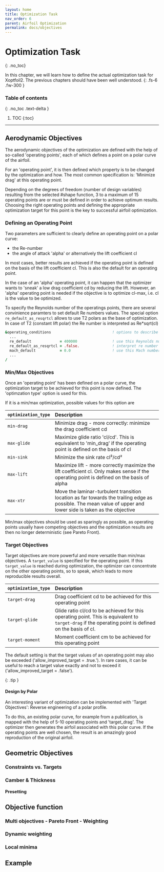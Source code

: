 ```yaml
---
layout: home
title: Optimization Task  
nav_order: 6
parent: Airfoil Optimization
permalink: docs/objectives
---
```


# Optimization Task 
{: .no_toc}

In this chapter, we will learn how to define the actual optimization task for Xoptfoil2.  The previous chapters should have been well understood.
{: .fs-6 .fw-300 }


### Table of contents
{: .no_toc .text-delta }

1. TOC
{:toc}

---


## Aerodynamic Objectives

The aerodynamic objectives of the optimization are defined with the help of so-called 'operating points', each of which defines a point on a polar curve of the airfoil. 

For an 'operating point', it is then defined which property is to be changed by the optimization and how. The most common specification is: 'Minimize drag' at this operating point. 

Depending on the degrees of freedom (number of design variables) resulting from the selected #shape function, 3 to a maximum of 15 operating points are or must be defined in order to achieve optimum results. 
Choosing the right operating points and defining the appropriate optimization target for this point is the key to successful airfoil optimization. 

### Defining an Operating Point

Two parameters are sufficient to clearly define an operating point on a polar curve:
- the Re-number   
- the angle of attack 'alpha' or alternatively the lift coefficient cl

In most cases, better results are achieved if the operating point is defined on the basis of the lift coefficient cl. This is also the default for an operating point.

In the case of an 'alpha' operating point, it can happen that the optimizer wants to 'sneak' a low drag coefficient cd by reducing the lift.  However, an 'alpha' operating point is needed if the objective is to optimize cl-max, i.e. cl is the value to be optimized. 

To specify the Reynolds number of the operatings points, there are several convinience paramters to set default Re numbers values. The special option `re_default_as_resqrtcl` allows to use T2 polars as the base of optimization. In case of T2 (constant lift polar) the Re number is interpreted as Re*sqrt(cl)  


```fortran
&operating_conditions                            ! options to describe the optimization task
  ...
  re_default             = 400000                ! use this Reynolds number for operating points
  re_default_as_resqrtcl = .false.               ! interpret re number as type 2 (Re*sqrt(cl)) 
  mach_default           = 0.0                   ! use this Mach number for operating points 
  ...
/
```


### Min/Max Objectives  

Once an 'operating point' has been defined on a polar curve, the optimization target to be achieved for this point is now defined.  The 'optimzation type' option is used for this. 

If it is a min/max optimization, possible values for this option are


| `optimization_type`| Description                               |
|:-------------------|:------------------------------------------|
|  `min-drag`        | Minimize drag - more correctly: minimize the drag coefficient cd  |
|  `max-glide`       | Maximize glide ratio 'cl/cd'. This is equivalent to 'min_drag' if the operating point is defined on the basis of cl  |
|  `min-sink`       | Minimize the sink rate cl³/cd² |
|  `max-lift`        | Maximize lift - more correctly maximize the lift coefficient cl. Only makes sense if the operating point is defined on the basis of alpha |
|  `max-xtr`         | Move the laminar-turbulent transition location as far towards the trailing edge as possible. The mean value of upper and lower side is taken as the objective|

Min/max objectives should be used as sparingly as possible, as operating points usually have competing objectives and the optimization results are then no longer deterministic (see Pareto Front).  

### Target Objectives 

Target objectives are more powerful and more versatile than min/max objectives. A `target_value` is specified for the operating point. If this `target_value` is reached during optimization, the optimizer can concentrate on the other operating points, so to speak, which leads to more reproducible results overall.

| `optimization_type`| Description                               |
|:-------------------|:------------------------------------------|
|  `target-drag`     | Drag coefficient cd to be achieved for this operating point |
|  `target-glide`    | Glide ratio cl/cd to be achieved for this operating point. This is equivalent to `target-drag` if the operating point is defined on the basis of cl. |
|  `target-moment`   | Moment coefficient cm to be achieved for this operating point|

The default setting is that the target values of an operating point may also be exceeded ('allow_improved_target = .true.'). In rare cases, it can be useful to reach a target value exactly and not to exceed it ('allow_improved_target = .false').

{: .tip }
#### Design by Polar

An interesting variant of optimization can be implemented with 'Target Objectives': Reverse engineering of a polar profile. 

To do this, an existing polar curve, for example from a publication, is mapped with the help of 5-10 operating points and 'target_drag'. The optimizer then generates the airfoil associated with this polar curve. If the operating points are well chosen, the result is an amazingly good reproduction of the original airfoil. 



## Geometric Objectives

### Constraints vs. Targets 
### Camber & Thickness 
#### Presetting 

## Objective function 

### Multi objectives - Pareto Front - Weighting
### Dynamic weighting 
### Local minima

## Example 